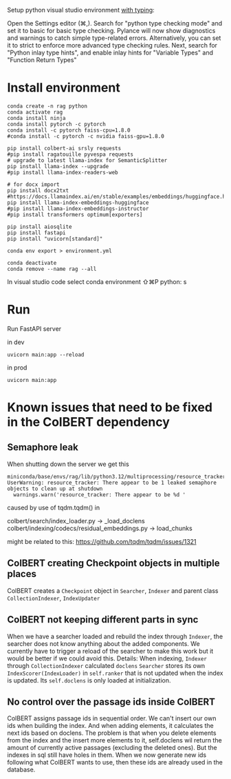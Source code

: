 
Setup python visual studio environment [with typing](https://code.visualstudio.com/docs/python/tutorial-fastapi):

Open the Settings editor (⌘,).
Search for "python type checking mode" and set it to basic for basic type checking. Pylance will now show diagnostics and warnings to catch simple type-related errors. Alternatively, you can set it to strict to enforce more advanced type checking rules.
Next, search for "Python inlay type hints", and enable inlay hints for "Variable Types" and "Function Return Types"

# Install environment
```
conda create -n rag python
conda activate rag
conda install ninja
conda install pytorch -c pytorch
conda install -c pytorch faiss-cpu=1.8.0
#conda install -c pytorch -c nvidia faiss-gpu=1.8.0

pip install colbert-ai srsly requests
#pip install ragatouille pyvespa requests
# upgrade to latest llama-index for SemanticSplitter
pip install llama-index --upgrade
#pip install llama-index-readers-web

# for docx import
pip install docx2txt
#https://docs.llamaindex.ai/en/stable/examples/embeddings/huggingface.html
pip install llama-index-embeddings-huggingface
#pip install llama-index-embeddings-instructor
#pip install transformers optimum[exporters]

pip install aiosqlite
pip install fastapi
pip install "uvicorn[standard]"

conda env export > environment.yml

conda deactivate 
conda remove --name rag --all
```

In visual studio code select conda environment 
⇧⌘P python: s

# Run

Run FastAPI server

in dev
```
uvicorn main:app --reload
```

in prod
```
uvicorn main:app
```


# Known issues that need to be fixed in the ColBERT dependency

## Semaphore leak
When shutting down the server we get this
```
miniconda/base/envs/rag/lib/python3.12/multiprocessing/resource_tracker.py:254: UserWarning: resource_tracker: There appear to be 1 leaked semaphore objects to clean up at shutdown
  warnings.warn('resource_tracker: There appear to be %d '
```

caused by use of tqdm.tqdm() in

colbert/search/index_loader.py -> _load_doclens
colbert/indexing/codecs/residual_embeddings.py -> load_chunks

might be related to this:
https://github.com/tqdm/tqdm/issues/1321

## ColBERT creating Checkpoint objects in multiple places
ColBERT creates a `Checkpoint` object in `Searcher`, `Indexer` and parent class `CollectionIndexer`, `IndexUpdater`

## ColBERT not keeping different parts in sync
When we have a searcher loaded and rebuild the index through `Indexer`, the searcher does not know anything about the added components. We currently have to trigger a reload of the searcher to make this work but it would be better if we could avoid this.
Details:
When indexing, `Indexer` through `CollectionIndexer` calculated `doclens`
`Searcher` stores its own `IndexScorer(IndexLoader)` in `self.ranker` that is not updated when the index is updated. Its `self.doclens` is only loaded at initialization. 

## No control over the passage ids inside ColBERT
ColBERT assigns passage ids in sequential order. We can't insert our own ids when building the index. And when adding elements, it calculates the next ids based on doclens. The problem is that when you delete elements from the index and the insert more elements to it, self.doclens wil return the amount of currently active passages (excluding the deleted ones). But the indexes in sql still have holes in them. When we now generate new ids following what ColBERT wants to use, then these ids are already used in the database.